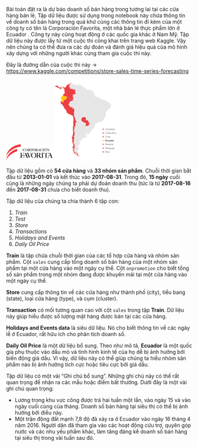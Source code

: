 Bài toán đặt ra là dự báo doanh số bán hàng trong tương lai tại các cửa hàng bán lẻ. Tập dữ liệu được sử dụng trong notebook này chứa thông tin về doanh số bán hàng trong quá khứ cùng các thông tin đi kèm của một công ty có tên là Corporación Favorita, một nhà bán lẻ thực phẩm lớn ở Ecuador . Công ty này cũng hoạt động ở các quốc gia khác ở Nam Mỹ. Tập dữ liệu này được lấy từ một cuộc thi công khai trên trang web Kaggle. Vậy nên chúng ta có thể đưa ra các dự đoán và đánh giá hiệu quả của mô hình xây dựng với những người khác cùng tham gia cuộc thi này.

Đây là đường dẫn của cuộc thi này -> https://www.kaggle.com/competitions/store-sales-time-series-forecasting


<img src="https://raw.githubusercontent.com/EkremBayar/Kaggle/refs/heads/main/Images/CF.png" width="25%" />
<img src="https://raw.githubusercontent.com/EkremBayar/Kaggle/refs/heads/main/Images/CF1.jpg" width="35%" />


Tập dữ liệu gồm có **54 cửa hàng** và **33 nhóm sản phẩm**. Chuỗi thời gian bắt đầu từ **2013-01-01** và kết thúc vào **2017-08-31**. Trong đó, **15 ngày** cuối cùng là những ngày chúng ta phải dự đoán doanh thu (tức là từ **2017-08-16** đến **2017-08-31** chưa cho biết doanh thu).

Tập dữ liệu của chúng ta chia thành 6 tập con:

1. _Train_
2. _Test_
3. _Store_
4. _Transactions_
5. _Holidays and Events_
6. _Daily Oil Price_

**Train** là tập chứa chuỗi thời gian của các tổ hợp cửa hàng và nhóm sản phẩm. Cột `sales` cung cấp tổng doanh số bán hàng của một nhóm sản phẩm tại một cửa hàng vào một ngày cụ thể. Cột `onpromotion` cho biết tổng số sản phẩm trong một nhóm đang được khuyến mãi tại một cửa hàng vào một ngày cụ thể.

**Store** cung cấp thông tin về các cửa hàng như thành phố (city), tiểu bang (state), loại cửa hàng (type), và cụm (cluster).

**Transaction** có mối tương quan cao với cột `sales` trong tập **Train**. Dữ liệu này giúp hiểu được số lượng mặt hàng được bán tại các cửa hàng.

**Holidays and Events data** là siêu dữ liệu. Nó cho biết thông tin về các ngày lễ ở Ecuador, rất hữu ích cho phân tích doanh số.

**Daily Oil Price** là một dữ liệu bổ sung. Theo như mô tả, **Ecuador** là một quốc gia phụ thuộc vào dầu mỏ và tình hình kinh tế của họ dễ bị ảnh hưởng bởi biến động giá dầu. Vì vậy, dữ liệu này có thể giúp chúng ta hiểu nhóm sản phẩm nào bị ảnh hưởng tích cực hoặc tiêu cực bởi giá dầu.

Tập dữ liệu có một vài “Ghi chú bổ sung”. Những ghi chú này có thể rất quan trọng để nhận ra các mẫu hoặc điểm bất thường. Dưới đây là một vài ghi chú quan trọng:
- Lương trong khu vực công được trả hai tuần một lần, vào ngày 15 và vào ngày cuối cùng của tháng. Doanh số bán hàng tại siêu thị có thể bị ảnh hưởng bởi điều này.
- Một trận động đất mạnh 7,8 độ đã xảy ra ở Ecuador vào ngày 16 tháng 4 năm 2016. Người dân đã tham gia vào các hoạt động cứu trợ, quyên góp nước và các nhu yếu phẩm khác, làm tăng đáng kể doanh số bán hàng tại siêu thị trong vài tuần sau đó.


